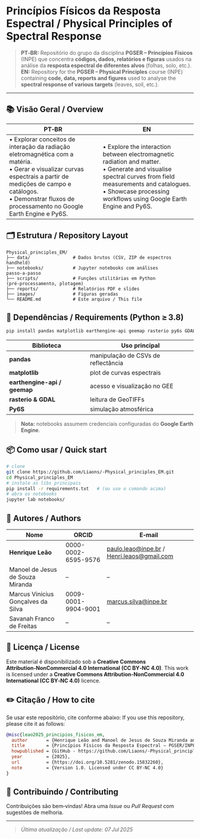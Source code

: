 # Princípios Físicos da Resposta Espectral / **Physical Principles of Spectral Response**

> **PT‑BR:** Repositório do grupo da disciplina **PGSER – Princípios Físicos** (INPE) que concentra **códigos, dados, relatórios e figuras** usados na análise da **resposta espectral de diferentes alvos** (folhas, solo, etc.).
> **EN:** Repository for the **PGSER – Physical Principles** course (INPE) containing **code, data, reports and figures** used to analyse the **spectral response of various targets** (leaves, soil, etc.).

---

## 📚 Visão Geral / Overview

| PT‑BR                                                                                                                                                                                                                                      | EN                                                                                                                                                                                                                                   |
| ------------------------------------------------------------------------------------------------------------------------------------------------------------------------------------------------------------------------------------------ | ------------------------------------------------------------------------------------------------------------------------------------------------------------------------------------------------------------------------------------ |
| • Explorar conceitos de interação da radiação eletromagnética com a matéria. <br>• Gerar e visualizar curvas espectrais a partir de medições de campo e catálogos. <br>• Demonstrar fluxos de processamento no Google Earth Engine e Py6S. | • Explore the interaction between electromagnetic radiation and matter. <br>• Generate and visualise spectral curves from field measurements and catalogues. <br>• Showcase processing workflows using Google Earth Engine and Py6S. |

## 🗂️ Estrutura / Repository Layout

```
Physical_principles_EM/
├── data/                # Dados brutos (CSV, ZIP de espectros handheld)
├── notebooks/           # Jupyter notebooks com análises passo‑a‑passo
├── scripts/             # Funções utilitárias em Python (pré‑processamento, plotagem)
├── reports/             # Relatórios PDF e slides
├── images/              # Figuras geradas
└── README.md            # Este arquivo / This file
```

## 🔧 Dependências / Requirements (Python ≥ 3.8)

```bash
pip install pandas matplotlib earthengine-api geemap rasterio py6s GDAL
```

| Biblioteca                   | Uso principal                       |
| ---------------------------- | ----------------------------------- |
| **pandas**                   | manipulação de CSVs de reflectância |
| **matplotlib**               | plot de curvas espectrais           |
| **earthengine-api / geemap** | acesso e visualização no GEE        |
| **rasterio & GDAL**          | leitura de GeoTIFFs                 |
| **Py6S**                     | simulação atmosférica               |

> **Nota:** notebooks assumem credenciais configuradas do **Google Earth Engine**.

## 📦 Como usar / Quick start

```bash
# clone
git clone https://github.com/Liaons/-Physical_principles_EM.git
cd Physical_principles_EM
# instale as libs principais
pip install -r requirements.txt   # (ou use o comando acima)
# abra os notebooks
jupyter lab notebooks/
```

## 👥 Autores / Authors

| Nome                               | ORCID               | E‑mail                                                                                                  |
| ---------------------------------- | ------------------- | ------------------------------------------------------------------------------------------------------- |
| **Henrique Leão**                  | 0000-0002-6595-9576 | [paulo.leao@inpe.br](mailto:paulo.leao@inpe.br) / [Henri.leaos@gmail.com](mailto:Henri.leaos@gmail.com) |
| Manoel de Jesus de Souza Miranda   | –                   | –                                                                                                       |
| Marcus Vinicius Gonçalves da Silva | 0009-0001-9904-9001 | [marcus.silva@inpe.br](mailto:marcus.silva@inpe.br)                                                     |
| Savanah Franco de Freitas          | –                   | –                                                                                                       |

## 📄 Licença / License

Este material é disponibilizado sob a **Creative Commons Attribution‑NonCommercial 4.0 International (CC BY‑NC 4.0)**.
This work is licensed under a **Creative Commons Attribution‑NonCommercial 4.0 International (CC BY‑NC 4.0)** licence.

## ✏️ Citação / How to cite

Se usar este repositório, cite conforme abaixo:
If you use this repository, please cite it as follows:

```bibtex
@misc{leao2025_principios_fisicos_em,
  author       = {Henrique Leão and Manoel de Jesus de Souza Miranda and Marcus Vinicius Gonçalves da Silva and Savanah Franco de Freitas},
  title        = {Princípios Físicos da Resposta Espectral – PGSER/INPE},
  howpublished = {GitHub - https://github.com/Liaons/-Physical_principles_EM},
  year         = {2025},
  url          = {https://doi.org/10.5281/zenodo.15832260},
  note         = {Version 1.0. Licensed under CC BY-NC 4.0}
}
```

## 🤝 Contribuindo / Contributing

Contribuições são bem‑vindas! Abra uma *Issue* ou *Pull Request* com sugestões de melhoria.

---

> *Última atualização / Last update: 07 Jul 2025*
